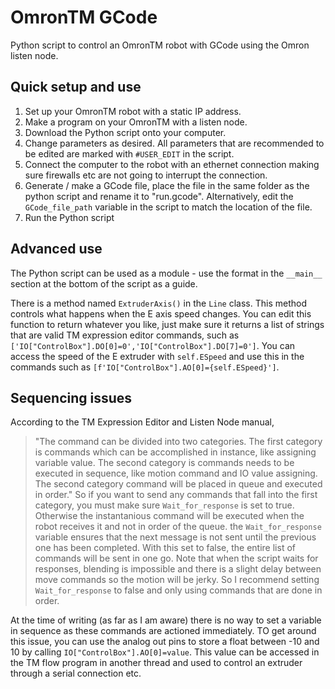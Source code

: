 # OmronTM GCode
Python script to control an OmronTM robot with GCode using the Omron listen node.

## Quick setup and use
1. Set up your OmronTM robot with a static IP address.
2. Make a program on your OmronTM with a listen node.
3. Download the Python script onto your computer.
4. Change parameters as desired. All parameters that are recommended to be edited are marked with `#USER_EDIT` in the script.
5. Connect the computer to the robot with an ethernet connection making sure firewalls etc are not going to interrupt the connection.
6. Generate / make a GCode file, place the file in the same folder as the python script and rename it to "run.gcode". Alternatively, edit the `GCode_file_path` variable in the script to match the location of the file.
7. Run the Python script

## Advanced use
The Python script can be used as a module - use the format in the `__main__` section at the bottom of the script as a guide.

There is a method named `ExtruderAxis()` in the `Line` class. This method controls what happens when the E axis speed changes. You can edit this function to return whatever you like, just make sure it returns a list of strings that are valid TM expression editor commands, such as `['IO["ControlBox"].DO[0]=0','IO["ControlBox"].DO[7]=0']`. You can access the speed of the E extruder with `self.ESpeed` and use this in the commands such as `[f'IO["ControlBox"].AO[0]={self.ESpeed}']`.

## Sequencing issues
According to the TM Expression Editor and Listen Node manual,
> "The command can be divided into two categories. The first category is commands which can be accomplished in instance, like assigning variable value. The second category is commands needs to be executed in sequence, like motion command and IO value assigning. The second category command will be placed in queue and executed in order."
So if you want to send any commands that fall into the first category, you must make sure `Wait_for_response` is set to true. Otherwise the instantanious command will be executed when the robot receives it and not in order of the queue. the `Wait_for_response` variable ensures that the next message is not sent until the previous one has been completed. With this set to false, the entire list of commands will be sent in one go. Note that when the script waits for responses, blending is impossible and there is a slight delay between move commands so the motion will be jerky. So I recommend setting `Wait_for_response` to false and only using commands that are done in order.

At the time of writing (as far as I am aware) there is no way to set a variable in sequence as these commands are actioned immediately. TO get around this issue, you can use the analog out pins to store a float between -10 and 10 by calling `IO["ControlBox"].AO[0]=value`. This value can be accessed in the TM flow program in another thread and used to control an extruder through a serial connection etc.
